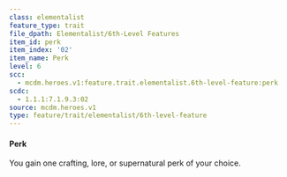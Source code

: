 ```yaml
---
class: elementalist
feature_type: trait
file_dpath: Elementalist/6th-Level Features
item_id: perk
item_index: '02'
item_name: Perk
level: 6
scc:
  - mcdm.heroes.v1:feature.trait.elementalist.6th-level-feature:perk
scdc:
  - 1.1.1:7.1.9.3:02
source: mcdm.heroes.v1
type: feature/trait/elementalist/6th-level-feature
---
```


#### Perk

You gain one crafting, lore, or supernatural perk of your choice.
